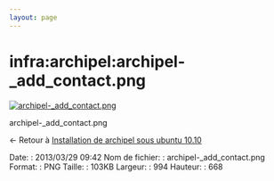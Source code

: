 ```yaml
---
layout: page
---
```


infra:archipel:archipel-\_add\_contact.png
==========================================

[![archipel-\_add\_contact.png](../..//assets/media/infra/archipel/archipel-_add_contact.png@cache=&w=900&h=604 "archipel-_add_contact.png")](../..//assets/media/infra/archipel/archipel-_add_contact.png@cache= "Afficher le fichier original")

archipel-\_add\_contact.png

← Retour à [Installation de archipel sous ubuntu
10.10](../../../infra/archipel.html "infra:archipel")

Date:
:   2013/03/29 09:42
Nom de fichier:
:   archipel-\_add\_contact.png
Format:
:   PNG
Taille:
:   103KB
Largeur:
:   994
Hauteur:
:   668

